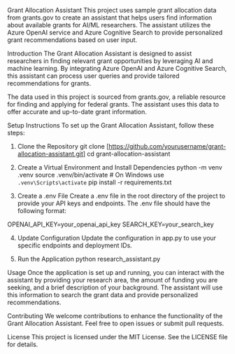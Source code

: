 Grant Allocation Assistant
This project uses sample grant allocation data from grants.gov to create an assistant that helps users find information about available grants for AI/ML researchers. The assistant utilizes the Azure OpenAI service and Azure Cognitive Search to provide personalized grant recommendations based on user input.

Introduction
The Grant Allocation Assistant is designed to assist researchers in finding relevant grant opportunities by leveraging AI and machine learning. By integrating Azure OpenAI and Azure Cognitive Search, this assistant can process user queries and provide tailored recommendations for grants.

The data used in this project is sourced from grants.gov, a reliable resource for finding and applying for federal grants. The assistant uses this data to offer accurate and up-to-date grant information.

Setup Instructions
To set up the Grant Allocation Assistant, follow these steps:


1. Clone the Repository
git clone [https://github.com/yourusername/grant-allocation-assistant.git]
cd grant-allocation-assistant

2. Create a Virtual Environment and Install Dependencies
python -m venv .venv
source .venv/bin/activate  # On Windows use `.venv\Scripts\activate`
pip install -r requirements.txt

3. Create a .env File
Create a .env file in the root directory of the project to provide your API keys and endpoints. The .env file should have the following format:

OPENAI_API_KEY=your_openai_api_key
SEARCH_KEY=your_search_key

4. Update Configuration
Update the configuration in app.py to use your specific endpoints and deployment IDs.

5. Run the Application
python research_assistant.py

Usage
Once the application is set up and running, you can interact with the assistant by providing your research area, the amount of funding you are seeking, and a brief description of your background. The assistant will use this information to search the grant data and provide personalized recommendations.

Contributing
We welcome contributions to enhance the functionality of the Grant Allocation Assistant. Feel free to open issues or submit pull requests.


License
This project is licensed under the MIT License. See the LICENSE file for details.

